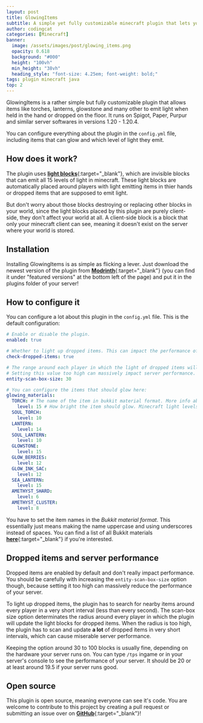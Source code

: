 ```yaml
---
layout: post
title: GlowingItems
subtitle: A simple yet fully customizable minecraft plugin that lets your torches light up
author: codingcat
categories: [Minecraft]
banner:
  image: /assets/images/post/glowing_items.png
  opacity: 0.618
  background: "#000"
  height: "100vh"
  min_height: "38vh"
  heading_style: "font-size: 4.25em; font-weight: bold;"
tags: plugin minecraft java
top: 2
---
```


GlowingItems is a rather simple but fully customizable plugin that allows items like torches, lanterns, glowstone and many other to emit light when held in the hand or dropped on the floor. It runs on Spigot, Paper, Purpur and similar server softwares in versions 1.20 - 1.20.4.

You can configure everything about the plugin in the `config.yml` file, including items that can glow and which level of light they emit.



## How does it work?
The plugin uses [**light blocks**](https://minecraft.wiki/w/Light_Block){:target="_blank"}, which are invisible blocks that can emit all 15 levels of light in minecraft. These light blocks are automatically placed around players with light emitting items in thier hands or dropped items that are supposed to emit light.

But don't worry about those blocks destroying or replacing other blocks in your world, since the light blocks placed by this plugin are purely client-side, they don't affect your world at all. A client-side block is a block that only your minecraft client can see, meaning it doesn't exist on the server where your world is stored.

## Installation
Installing GlowingItems is as simple as flicking a lever. Just download the newest version of the plugin from [**Modrinth**](https://modrinth.com/plugin/glowing-items-plugin){:target="_blank"} (you can find it under "featured versions" at the bottom left of the page) and put it in the plugins folder of your server!

## How to configure it
You can configure a lot about this plugin in the `config.yml` file.
This is the default configuration:
```yml
# Enable or disable the plugin.
enabled: true

# Whether to light up dropped items. This can impact the performance of your server.
check-dropped-items: true

# The range around each player in which the light of dropped items will be updated.
# Setting this value too high can massively impact server performance. Read more below.
entity-scan-box-size: 30

# You can configure the items that should glow here:
glowing_materials:
  TORCH: # The name of the item in bukkit material format. More info about that below.
    level: 15 # How bright the item should glow. Minecraft light levels go from 0 to 15.
  SOUL_TORCH:
    level: 10
  LANTERN:
    level: 14
  SOUL_LANTERN:
    level: 10
  GLOWSTONE:
    level: 15
  GLOW_BERRIES:
    level: 12
  GLOW_INK_SAC:
    level: 12
  SEA_LANTERN:
    level: 15
  AMETHYST_SHARD:
    level: 6
  AMETHYST_CLUSTER:
    level: 8

```
You have to set the item names in the *Bukkit material format*. This essentially just means making the name uppercase and using underscores instead of spaces. You can find a list of all Bukkit materials [**here**](https://hub.spigotmc.org/javadocs/bukkit/org/bukkit/Material.html){:target="_blank"} if you're interested.

## Dropped items and server performance
Dropped items are enabled by default and don't really impact performance. You should be carefully with increasing the `entity-scan-box-size` option though, because setting it too high can massively reduce the performance of your server.

To light up dropped items, the plugin has to search for nearby items around every player in a very short interval (less than every second). The scan-box size option determinates the radius around every player in which the plugin will update the light blocks for dropped items. When the radius is too high, the plugin has to scan and update **a lot** of dropped items in very short intervals, which can cause miserable server performance.

Keeping the option around 30 to 100 blocks is usually fine, depending on the hardware your server runs on. You can type `/tps` ingame or in your server's console to see the performance of your server. It should be 20 or at least around 19.5 if your server runs good.

## Open source
This plugin is open source, meaning everyone can see it's code.
You are welcome to contribute to this project by creating a pull request or submitting an issue over on [**GitHub**](https://github.com/codingcat2468/GlowingItems){:target="_blank"}!
